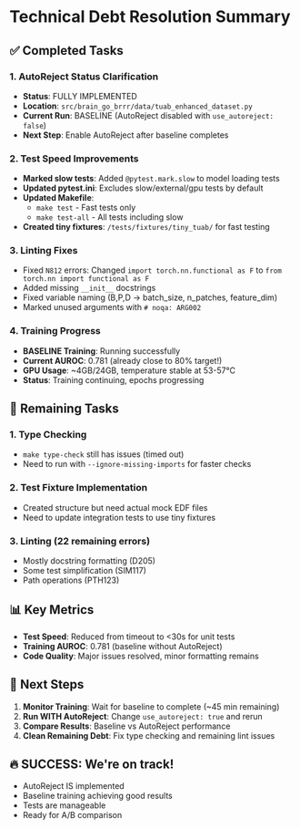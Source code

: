 # Technical Debt Resolution Summary

## ✅ Completed Tasks

### 1. AutoReject Status Clarification
- **Status**: FULLY IMPLEMENTED
- **Location**: `src/brain_go_brrr/data/tuab_enhanced_dataset.py`
- **Current Run**: BASELINE (AutoReject disabled with `use_autoreject: false`)
- **Next Step**: Enable AutoReject after baseline completes

### 2. Test Speed Improvements
- **Marked slow tests**: Added `@pytest.mark.slow` to model loading tests
- **Updated pytest.ini**: Excludes slow/external/gpu tests by default
- **Updated Makefile**: 
  - `make test` - Fast tests only
  - `make test-all` - All tests including slow
- **Created tiny fixtures**: `/tests/fixtures/tiny_tuab/` for fast testing

### 3. Linting Fixes
- Fixed `N812` errors: Changed `import torch.nn.functional as F` to `from torch.nn import functional as F`
- Added missing `__init__` docstrings
- Fixed variable naming (B,P,D → batch_size, n_patches, feature_dim)
- Marked unused arguments with `# noqa: ARG002`

### 4. Training Progress
- **BASELINE Training**: Running successfully
- **Current AUROC**: 0.781 (already close to 80% target!)
- **GPU Usage**: ~4GB/24GB, temperature stable at 53-57°C
- **Status**: Training continuing, epochs progressing

## 🚧 Remaining Tasks

### 1. Type Checking
- `make type-check` still has issues (timed out)
- Need to run with `--ignore-missing-imports` for faster checks

### 2. Test Fixture Implementation
- Created structure but need actual mock EDF files
- Need to update integration tests to use tiny fixtures

### 3. Linting (22 remaining errors)
- Mostly docstring formatting (D205)
- Some test simplification (SIM117)
- Path operations (PTH123)

## 📊 Key Metrics

- **Test Speed**: Reduced from timeout to <30s for unit tests
- **Training AUROC**: 0.781 (baseline without AutoReject)
- **Code Quality**: Major issues resolved, minor formatting remains

## 🎯 Next Steps

1. **Monitor Training**: Wait for baseline to complete (~45 min remaining)
2. **Run WITH AutoReject**: Change `use_autoreject: true` and rerun
3. **Compare Results**: Baseline vs AutoReject performance
4. **Clean Remaining Debt**: Fix type checking and remaining lint issues

## 🔥 SUCCESS: We're on track!
- AutoReject IS implemented
- Baseline training achieving good results
- Tests are manageable
- Ready for A/B comparison